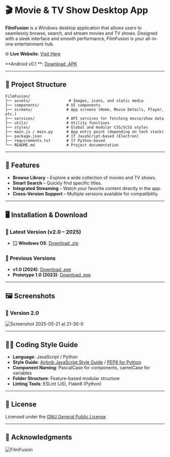 
# 🎬 Movie & TV Show Desktop App

**FilmFusion** is a Windows desktop application that allows users to seamlessly browse, search, and stream movies and TV shows. Designed with a sleek interface and smooth performance, FilmFusion is your all-in-one entertainment hub.

🌐 **Live Website**: [Visit Here](https://movionyx.com)

**Android v0.1 **:  [Download .APK](https://github.com/ice-black/move-app/raw/main/APPS/onyx.apk)  

---

## 📁 Project Structure

```
FilmFusion/
├── assets/                 # Images, icons, and static media
├── components/            # UI components
├── screens/               # App screens (Home, Movie Details, Player, etc.)
├── services/              # API services for fetching movie/show data
├── utils/                 # Utility functions
├── styles/                # Global and modular CSS/SCSS styles
├── main.js / main.py      # App entry point (depending on tech stack)
├── package.json           # If JavaScript-based (Electron)
├── requirements.txt       # If Python-based
└── README.md              # Project documentation
```

---

## 🚀 Features

- **Browse Library** – Explore a wide collection of movies and TV shows.
- **Smart Search** – Quickly find specific titles.
- **Integrated Streaming** – Watch your favorite content directly in the app.
- **Cross-Version Support** – Multiple versions available for compatibility.

---

## 🖥️ Installation & Download

### 🔹 Latest Version (v2.0 – 2025)
- 🪟 **Windows OS**: [Download .zip](https://github.com/n-h-e-z-r-o-n/movie-app-website/raw/refs/heads/main/Source_code/MoviOnyx.zip)

### 🔸 Previous Versions
- **v1.0 (2024)**: [Download .exe](https://github.com/ice-black/move-app/raw/main/APPS/FilmFusion.exe)  
- **Prototype 1.0 (2023)**: [Download .exe](https://github.com/ice-black/move-app/raw/main/APPS/TX%20movies%20(0.0.1).exe)

---

## 🖼️ Screenshots

### 🌟 Version 2.0
![Screenshot 2025-05-21 at 21-30-0](https://github.com/user-attachments/assets/ba657dbc-5cdd-4755-9464-c5ef93f23d6d)




---

## 🧑‍💻 Coding Style Guide

- **Language**: JavaScript / Python
- **Style Guide**: [Airbnb JavaScript Style Guide](https://github.com/airbnb/javascript) / [PEP8 for Python](https://peps.python.org/pep-0008/)
- **Component Naming**: PascalCase for components, camelCase for variables
- **Folder Structure**: Feature-based modular structure
- **Linting Tools**: ESLint (JS), Flake8 (Python)

---

## 📄 License

Licensed under the [GNU General Public License](https://raw.githubusercontent.com/Hezron26/Auto_git_commit_push/main/LICENSE)

---

## 🙌 Acknowledgments

![FilmFusion](https://user-images.githubusercontent.com/55835551/226184555-72e10ba4-372b-4040-8d6b-cfd2537cc709.jpg)
